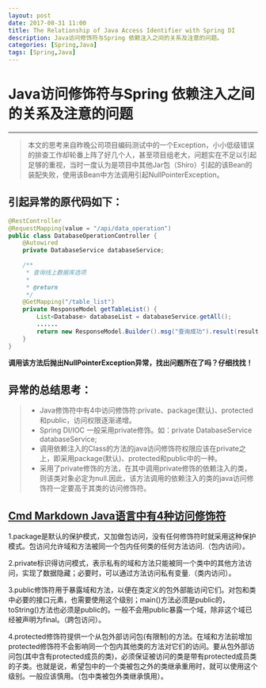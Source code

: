 ```yaml
---
layout: post
date: 2017-08-31 11:00
title: The Relationship of Java Access Identifier with Spring DI 
description: Java访问修饰符与Spring 依赖注入之间的关系及注意的问题。
categories: [Spring,Java]
tags: [Spring,Java]
---
```


# Java访问修饰符与Spring 依赖注入之间的关系及注意的问题
------
> 本文的思考来自昨晚公司项目编码测试中的一个Exception，小小低级错误的排查工作却轮番上阵了好几个人，甚至项目组老大，问题实在不足以引起足够的重视，当时一度认为是项目中其他Jar包（Shiro）引起的该Bean的装配失败，使用该Bean中方法调用引起NullPointerException。

## 引起异常的原代码如下：
```Java
@RestController
@RequestMapping(value = "/api/data_operation")
public class DatabaseOperationController {
    @Autowired
	private DatabaseService databaseService;
	
	/**
	 * 查询线上数据库选项
	 * 
	 * @return
	 */
	@GetMapping("/table_list")
	private ResponseModel getTableList() {
	    List<Database> databaseList = databaseService.getAll();
		......
		return new ResponseModel.Builder().msg("查询成功").result(resultArray).build();
    }
}
```
**调用该方法后抛出NullPointerException异常，找出问题所在了吗？仔细找找！**

## 异常的总结思考：
> * Java修饰符中有4中访问修饰符:private、package(默认)、protected和public，访问权限逐渐递增。
> * Spring DI/IOC 一般采用private修饰。如：private DatabaseService databaseService;
> * 调用依赖注入的Class的方法的java访问修饰符权限应该在private之上，即采用package(默认)、protected和public中的一种。
> * 采用了private修饰的方法，在其中调用private修饰的依赖注入的类，则该类对象必定为null.因此，该方法调用的依赖注入的类的java访问修饰符一定要高于其类的访问修饰符。

## [Cmd Markdown Java语言中有4种访问修饰符][1]

1.package是默认的保护模式，又加做包访问，没有任何修饰符时就采用这种保护模式。包访问允许域和方法被同一个包内任何类的任何方法访问.（包内访问）。
 
2.private标识得访问模式，表示私有的域和方法只能被同一个类中的其他方法访问，实现了数据隐藏；必要时，可以通过方法访问私有变量.（类内访问）。
 
3.public修饰符用于暴露域和方法，以便在类定义的包外部能访问它们。对包和类中必要的接口元素，也需要使用这个级别；main()方法必须是public的，toString()方法也必须是public的。一般不会用public暴露一个域，除非这个域已经被声明为final。（跨包访问）。
 
4.protected修饰符提供一个从包外部访问包(有限制)的方法。在域和方法前增加protected修饰符不会影响同一个包内其他类的方法对它们的访问。要从包外部访问包(其中含有protected成员的类)，必须保证被访问的类是带有protected成员类的子类。也就是说，希望包中的一个类被包之外的类继承重用时，就可以使用这个级别。一般应该慎用。（包中类被包外类继承慎用）。

[1]: http://wuhaidong.iteye.com/blog/851754





